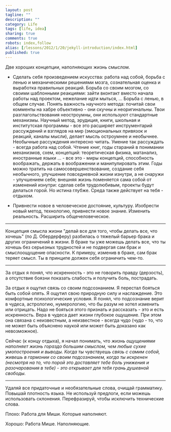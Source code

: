```yaml
---
layout: post
tagline: ""
description: ""
category: Life
tags: [life, idea]
sharing: true
comments: true
robots: index,follow
alias: [/lessons/2012/1/20/jekyll-introduction/index.html]
published: true
---
```


Две хороших концепции, наполняющих жизнь смыслом.

* Сделать себя произведением искусства: работа над собой, борьба с ленью и механическими решениями мозга, сознательная оценка и выработка правильных реакций. Борьба со своим мозгом, со своими шаблонными реакциями: зайти вконтакт вместо начала работы над проектом, нежелание идти мыться, ... Борьба с ленью, в общем случае.
Понять важность научного метода: почитай свои комменты на хабре объективно - они скучны и неоригинальны. Твои разглагольствования неостроумны, они используют стандартные механизмы. Научный метод, эрудиция, книги, школьная и институтская программы - все это расширяет инструментарий рассуждений и взглядов на мир (эмоциональных привязок и реакций, каналы мысли), делает мысль остроумнее и необычнее. Необычные рассуждения интересно читать. Умение так рассуждать - всегда работа над собой. Чтение книг, годы стараний в понимании механизмов, схем, концепций: теоретическая физика, матанализ, иностранные языки ... - все это - миры концепций, способность воображать, держать в воображении и манипулировать этим. Годы можно тратить на самосовершенствование, создание себя необычного, улучшение повседневной жизни изнутри, а не снаружи - улучшением себя; внешняя жизнь поменяется сама собой от изменений изнутри: сделав себя трудолюбивым, проекты будут делаться горой. Но истина глубже. Среда также действует на тебя - отдыхом.

* Привнести новое в человеческое достояние, культуру. Изобрести новый метод, технологию, привнести новое знание. Изменить реальность. Расширить общечеловеческое.

---

Концепция смысла жизни "делай все для того, чтобы делать все, что хочешь" (по Д. Обердерферу) разбилась о тяжелый барьер брака и других ограничений в жизни. В браке ты уже можешь делать все, что ты хочешь без серьезных трудностей и не подвергая сам брак и смыслоощущение опасности. К примеру, изменив в браке, сам брак теряет смысл. Ты в принципе должен себя ограничить чем-то.

---

За отдых я понял, что искренность - это не говорить правду (дерзость), а отсутствие боязни показать слабость и получить боль, пострадать.

За отдых я ощутил связь со своим подсознанием. Я перестал бояться быть собой опять. Я ощутил свою природную силу и наслаждение. Это комфортные психологические условия. Я понял, что подсознание верит в чудеса, астрологию, нумерологию, что бы разум не хотел изменить или отрицать. Надо не бояться этого признать и рассказать - это и есть искренность. Вера в чудеса дает жизни глубокое ощущение. При этом она связана с неизвестным, а неизвестное - всегда чудо (чудо - то, что не может быть объяснено наукой или может быть доказано как невозможное).

Сейчас (к концу отдыха), я начал понимать, что *жизнь ощущениями наполняет жизнь гораздо большим смыслом, чем любые сухие умопостроения и выводы. Когда ты чувствуешь связь с самим собой, живешь в гармонии со своим подсознанием, когда ты искренен (несмотря на то, что порой это доставляет тебе боль унижения и разочарования в тебе) - это открывает для тебя грань душевной свободы.*

---

Удаляй все придаточные и необязательные слова, очищай грамматику. Повышай плотность языка. Не используй предлоги, если можешь использовать склонения. Перефразируй, чтобы исключить технические слова.

Плохо:
Работа для Миши.
Которые наполняют.

Хорошо:
Работа Мише.
Наполняющие.